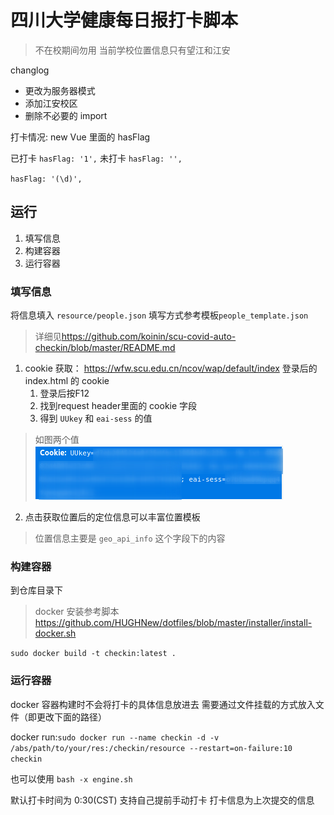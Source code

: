 # **四川大学健康每日报打卡脚本**

> 不在校期间勿用 当前学校位置信息只有望江和江安

changlog
- 更改为服务器模式
- 添加江安校区
- 删除不必要的 import

打卡情况: new Vue 里面的 hasFlag

已打卡 `hasFlag: '1',`
未打卡 `hasFlag: '',`

`hasFlag: '(\d)',`

## 运行

1. 填写信息
2. 构建容器
3. 运行容器

### 填写信息

将信息填入 `resource/people.json`  填写方式参考模板`people_template.json`

> 详细见<https://github.com/koinin/scu-covid-auto-checkin/blob/master/README.md>

1. cookie 获取： <https://wfw.scu.edu.cn/ncov/wap/default/index> 登录后的index.html 的 cookie
   1. 登录后按F12
   2. 找到request header里面的 cookie 字段
   3. 得到 `UUkey` 和 `eai-sess` 的值
> 如图两个值 ![cookie](cookie.png)

2. 点击获取位置后的定位信息可以丰富位置模板

> 位置信息主要是 `geo_api_info` 这个字段下的内容

### 构建容器

到仓库目录下

> docker 安装参考脚本<https://github.com/HUGHNew/dotfiles/blob/master/installer/install-docker.sh>

`sudo docker build -t checkin:latest .`

### 运行容器

docker 容器构建时不会将打卡的具体信息放进去 需要通过文件挂载的方式放入文件（即更改下面的路径）

docker run:`sudo docker run --name checkin -d -v /abs/path/to/your/res:/checkin/resource --restart=on-failure:10 checkin`

也可以使用 `bash -x engine.sh`

默认打卡时间为 0:30(CST) 支持自己提前手动打卡 打卡信息为上次提交的信息

